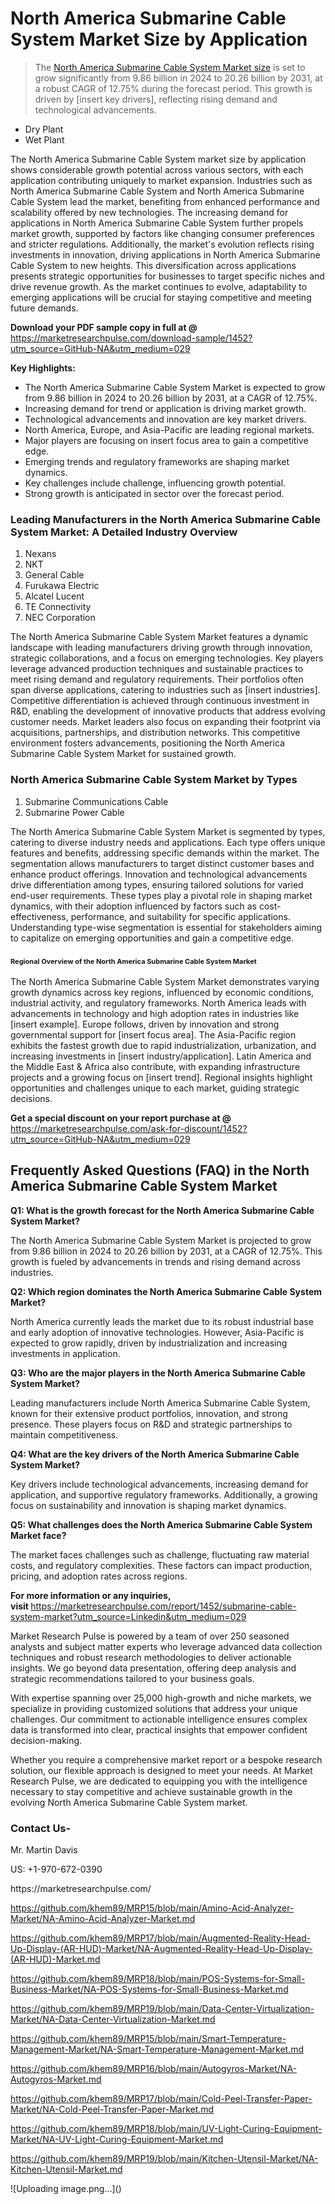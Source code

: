 <h1>North America Submarine Cable System Market&nbsp;Size by Application</h1><blockquote><p>The <a href="https://marketresearchpulse.com/download-sample/1452?utm_source=GitHub-NA&amp;utm_medium=029">North America Submarine Cable System Market size</a> is set to grow significantly from 9.86 billion in 2024 to 20.26 billion by 2031, at a robust CAGR of 12.75% during the forecast period. This growth is driven by [insert key drivers], reflecting rising demand and technological advancements.</p></blockquote><ul><li>Dry Plant <li> Wet Plant</li></ul><p>The North America Submarine Cable System market size by application shows considerable growth potential across various sectors, with each application contributing uniquely to market expansion. Industries such as North America Submarine Cable System and North America Submarine Cable System lead the market, benefiting from enhanced performance and scalability offered by new technologies. The increasing demand for applications in North America Submarine Cable System further propels market growth, supported by factors like changing consumer preferences and stricter regulations. Additionally, the market's evolution reflects rising investments in innovation, driving applications in North America Submarine Cable System to new heights. This diversification across applications presents strategic opportunities for businesses to target specific niches and drive revenue growth. As the market continues to evolve, adaptability to emerging applications will be crucial for staying competitive and meeting future demands.</p><p><strong>Download your PDF sample copy in full at @ </strong><a href="https://marketresearchpulse.com/download-sample/1452?utm_source=GitHub-NA&amp;utm_medium=029">https://marketresearchpulse.com/download-sample/1452?utm_source=GitHub-NA&amp;utm_medium=029</a></p><p><strong>Key Highlights: </strong></p><ul><li>The North America Submarine Cable System Market is expected to grow from 9.86 billion in 2024 to 20.26 billion by 2031, at a CAGR of 12.75%.</li><li>Increasing demand for trend or application is driving market growth.</li><li>Technological advancements and innovation are key market drivers.</li><li>North America, Europe, and Asia-Pacific are leading regional markets.</li><li>Major players are focusing on insert focus area to gain a competitive edge.</li><li>Emerging trends and regulatory frameworks are shaping market dynamics.</li><li>Key challenges include challenge, influencing growth potential.</li><li>Strong growth is anticipated in sector over the forecast period.</li></ul><h3>Leading Manufacturers in the North America Submarine Cable System Market: A Detailed Industry Overview</h3><ol><li>Nexans</li><li>NKT</li><li>General Cable</li><li>Furukawa Electric</li><li>Alcatel Lucent</li><li>TE Connectivity</li><li>NEC Corporation</li></ol><div class="flex max-w-full flex-col flex-grow"><div class="min-h-8 text-message flex w-full flex-col items-end gap-2 whitespace-normal break-words [.text-message+&amp;]:mt-5" dir="auto" data-message-author-role="assistant" data-message-id="fd8432e4-4910-450d-b182-61b7bfb0a01f" data-message-model-slug="gpt-4o"><div class="flex w-full flex-col gap-1 empty:hidden first:pt-[3px]"><div class="markdown prose w-full break-words dark:prose-invert light"><p>The North America Submarine Cable System Market features a dynamic landscape with leading manufacturers driving growth through innovation, strategic collaborations, and a focus on emerging technologies. Key players leverage advanced production techniques and sustainable practices to meet rising demand and regulatory requirements. Their portfolios often span diverse applications, catering to industries such as [insert industries]. Competitive differentiation is achieved through continuous investment in R&amp;D, enabling the development of innovative products that address evolving customer needs. Market leaders also focus on expanding their footprint via acquisitions, partnerships, and distribution networks. This competitive environment fosters advancements, positioning the North America Submarine Cable System Market for sustained growth.</p></div></div></div></div><h3>North America Submarine Cable System Market by Types</h3><ol><li>Submarine Communications Cable <li> Submarine Power Cable</li></ol><div class="flex max-w-full flex-col flex-grow"><div class="min-h-8 text-message flex w-full flex-col items-end gap-2 whitespace-normal break-words [.text-message+&amp;]:mt-5" dir="auto" data-message-author-role="assistant" data-message-id="084470be-0bb7-4664-bddf-5156b4f41249" data-message-model-slug="gpt-4o-mini"><div class="flex w-full flex-col gap-1 empty:hidden first:pt-[3px]"><div class="markdown prose w-full break-words dark:prose-invert light"><p>The North America Submarine Cable System Market is segmented by types, catering to diverse industry needs and applications. Each type offers unique features and benefits, addressing specific demands within the market. The segmentation allows manufacturers to target distinct customer bases and enhance product offerings. Innovation and technological advancements drive differentiation among types, ensuring tailored solutions for varied end-user requirements. These types play a pivotal role in shaping market dynamics, with their adoption influenced by factors such as cost-effectiveness, performance, and suitability for specific applications. Understanding type-wise segmentation is essential for stakeholders aiming to capitalize on emerging opportunities and gain a competitive edge.</p></div></div></div></div><h3><span style="font-size: 11px;">Regional Overview of the North America Submarine Cable System Market</span></h3><div class="flex max-w-full flex-col flex-grow"><div class="min-h-8 text-message flex w-full flex-col items-end gap-2 whitespace-normal break-words [.text-message+&amp;]:mt-5" dir="auto" data-message-author-role="assistant" data-message-id="e9038762-ce64-4e30-91c9-9bd413514231" data-message-model-slug="gpt-4o-mini"><div class="flex w-full flex-col gap-1 empty:hidden first:pt-[3px]"><div class="markdown prose w-full break-words dark:prose-invert light"><p>The North America Submarine Cable System Market demonstrates varying growth dynamics across key regions, influenced by economic conditions, industrial activity, and regulatory frameworks. North America leads with advancements in technology and high adoption rates in industries like [insert example]. Europe follows, driven by innovation and strong governmental support for [insert focus area]. The Asia-Pacific region exhibits the fastest growth due to rapid industrialization, urbanization, and increasing investments in [insert industry/application]. Latin America and the Middle East &amp; Africa also contribute, with expanding infrastructure projects and a growing focus on [insert trend]. Regional insights highlight opportunities and challenges unique to each market, guiding strategic decisions.</p></div></div></div></div><p><strong>Get a special discount on your report purchase at @ </strong><a href="https://marketresearchpulse.com/ask-for-discount/1452?utm_source=GitHub-NA&amp;utm_medium=029">https://marketresearchpulse.com/ask-for-discount/1452?utm_source=GitHub-NA&amp;utm_medium=029</a></p><h2>Frequently Asked Questions (FAQ) in the North America Submarine Cable System Market</h2><p><strong>Q1: What is the growth forecast for the North America Submarine Cable System Market?</strong></p><p>The North America Submarine Cable System Market is projected to grow from 9.86 billion in 2024 to 20.26 billion by 2031, at a CAGR of 12.75%. This growth is fueled by advancements in trends and rising demand across industries.</p><p><strong>Q2: Which region dominates the North America Submarine Cable System Market?</strong></p><p>North America currently leads the market due to its robust industrial base and early adoption of innovative technologies. However, Asia-Pacific is expected to grow rapidly, driven by industrialization and increasing investments in application.</p><p><strong>Q3: Who are the major players in the North America Submarine Cable System Market?</strong></p><p>Leading manufacturers include North America Submarine Cable System, known for their extensive product portfolios, innovation, and strong presence. These players focus on R&amp;D and strategic partnerships to maintain competitiveness.</p><p><strong>Q4: What are the key drivers of the North America Submarine Cable System Market?</strong></p><p>Key drivers include technological advancements, increasing demand for application, and supportive regulatory frameworks. Additionally, a growing focus on sustainability and innovation is shaping market dynamics.</p><p><strong>Q5: What challenges does the North America Submarine Cable System Market face?</strong></p><p>The market faces challenges such as challenge, fluctuating raw material costs, and regulatory complexities. These factors can impact production, pricing, and adoption rates across regions.</p><p><strong>For more information or any inquiries, visit&nbsp;</strong><a href="https://marketresearchpulse.com/report/1452/submarine-cable-system-market?utm_source=Linkedin&utm_medium=029">https://marketresearchpulse.com/report/1452/submarine-cable-system-market?utm_source=Linkedin&utm_medium=029</a></p><p>Market Research Pulse is powered by a team of over 250 seasoned analysts and subject matter experts who leverage advanced data collection techniques and robust research methodologies to deliver actionable insights. We go beyond data presentation, offering deep analysis and strategic recommendations tailored to your business goals.</p><p>With expertise spanning over 25,000 high-growth and niche markets, we specialize in providing customized solutions that address your unique challenges. Our commitment to actionable intelligence ensures complex data is transformed into clear, practical insights that empower confident decision-making.</p><p>Whether you require a comprehensive market report or a bespoke research solution, our flexible approach is designed to meet your needs. At Market Research Pulse, we are dedicated to equipping you with the intelligence necessary to stay competitive and achieve sustainable growth in the evolving North America Submarine Cable System market.</p><h3><strong>Contact Us-</strong></h3><p>Mr. Martin Davis</p><p>US: +1-970-672-0390</p><p>https://marketresearchpulse.com/</p><p><a href="https://github.com/khem89/MRP15/blob/main/Amino-Acid-Analyzer-Market/NA-Amino-Acid-Analyzer-Market.md">https://github.com/khem89/MRP15/blob/main/Amino-Acid-Analyzer-Market/NA-Amino-Acid-Analyzer-Market.md</a></p><p><a href="https://github.com/khem89/MRP17/blob/main/Augmented-Reality-Head-Up-Display-(AR-HUD)-Market/NA-Augmented-Reality-Head-Up-Display-(AR-HUD)-Market.md">https://github.com/khem89/MRP17/blob/main/Augmented-Reality-Head-Up-Display-(AR-HUD)-Market/NA-Augmented-Reality-Head-Up-Display-(AR-HUD)-Market.md</a></p><p><a href="https://github.com/khem89/MRP18/blob/main/POS-Systems-for-Small-Business-Market/NA-POS-Systems-for-Small-Business-Market.md">https://github.com/khem89/MRP18/blob/main/POS-Systems-for-Small-Business-Market/NA-POS-Systems-for-Small-Business-Market.md</a></p><p><a href="https://github.com/khem89/MRP19/blob/main/Data-Center-Virtualization-Market/NA-Data-Center-Virtualization-Market.md">https://github.com/khem89/MRP19/blob/main/Data-Center-Virtualization-Market/NA-Data-Center-Virtualization-Market.md</a></p><p><a href="https://github.com/khem89/MRP15/blob/main/Smart-Temperature-Management-Market/NA-Smart-Temperature-Management-Market.md">https://github.com/khem89/MRP15/blob/main/Smart-Temperature-Management-Market/NA-Smart-Temperature-Management-Market.md</a></p><p><a href="https://github.com/khem89/MRP16/blob/main/Autogyros-Market/NA-Autogyros-Market.md">https://github.com/khem89/MRP16/blob/main/Autogyros-Market/NA-Autogyros-Market.md</a></p><p><a href="https://github.com/khem89/MRP17/blob/main/Cold-Peel-Transfer-Paper-Market/NA-Cold-Peel-Transfer-Paper-Market.md">https://github.com/khem89/MRP17/blob/main/Cold-Peel-Transfer-Paper-Market/NA-Cold-Peel-Transfer-Paper-Market.md</a></p><p><a href="https://github.com/khem89/MRP18/blob/main/UV-Light-Curing-Equipment-Market/NA-UV-Light-Curing-Equipment-Market.md">https://github.com/khem89/MRP18/blob/main/UV-Light-Curing-Equipment-Market/NA-UV-Light-Curing-Equipment-Market.md</a></p><p><a href="https://github.com/khem89/MRP19/blob/main/Kitchen-Utensil-Market/NA-Kitchen-Utensil-Market.md">https://github.com/khem89/MRP19/blob/main/Kitchen-Utensil-Market/NA-Kitchen-Utensil-Market.md</a></p>
![Uploading image.png…]()
